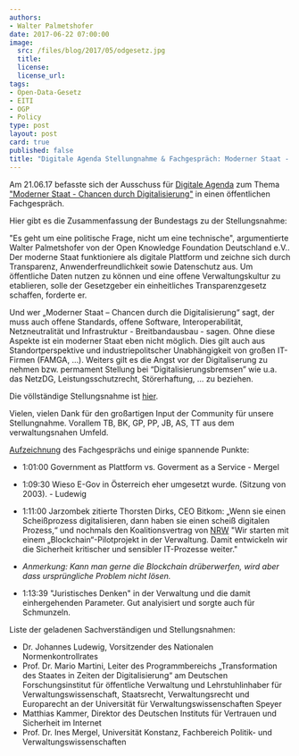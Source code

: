 ```yaml
---
authors: 
- Walter Palmetshofer
date: 2017-06-22 07:00:00
image:
  src: /files/blog/2017/05/odgesetz.jpg
  title: 
  license:
  license_url: 
tags:
- Open-Data-Gesetz
- EITI
- OGP
- Policy
type: post
layout: post
card: true
published: false
title: "Digitale Agenda Stellungnahme & Fachgespräch: Moderner Staat - Chancen durch Digitalisierung" 
---
```


Am 21.06.17 befasste sich der Ausschuss für [Digitale Agenda](https://www.bundestag.de/ada) zum Thema ["Moderner Staat - Chancen durch Digitalisierung"](https://www.bundestag.de/presse/hib/2017_06/-/511466) in einen öffentlichen Fachgespräch. 


Hier gibt es die Zusammenfassung der Bundestags zu der Stellungsnahme:

"Es geht um eine politische Frage, nicht um eine technische", argumentierte Walter Palmetshofer von der Open Knowledge Foundation Deutschland e.V.. Der moderne Staat funktioniere als digitale Plattform und zeichne sich durch Transparenz, Anwenderfreundlichkeit sowie Datenschutz aus. Um öffentliche Daten nutzen zu können und eine offene Verwaltungskultur zu etablieren, solle der Gesetzgeber ein einheitliches Transparenzgesetz schaffen, forderte er.


Und wer „Moderner Staat – Chancen durch die Digitalisierung“ sagt, der muss auch offene
Standards, offene Software, Interoperabilität, Netzneutralität und Infrastruktur -
Breitbandausbau - sagen. Ohne diese Aspekte ist ein moderner Staat eben nicht möglich.
Dies gilt auch aus Standortperspektive und industriepolitscher Unabhängigkeit von großen
IT-Firmen (FAMGA, …). Weiters gilt es die Angst vor der Digitaliserung zu nehmen bzw.
permament Stellung bei “Digitalisierungsbremsen” wie u.a. das NetzDG,
Leistungsschutzrecht, Störerhaftung, … zu beziehen.

Die völlständige Stellungsnahme ist [hier](https://www.bundestag.de/blob/511166/ec0c94005417fb52273a66e803e7659b/a-drs-18-24-139-data.pdf).


Vielen, vielen Dank für den großartigen Input der Community für unsere Stellungnahme.
Vorallem TB, BK, GP, PP, JB, AS, TT aus dem verwaltungsnahen Umfeld.

[Aufzeichnung](https://dbtg.tv/cvid/7118784) des Fachgesprächs und einige spannende Punkte:

- 1:01:00 Government as Plattform vs. Goverment as a Service - Mergel

- 1:09:30 Wieso E-Gov in Österreich eher umgesetzt wurde. (Sitzung von 2003). - Ludewig

- 1:11:00 Jarzombek zitierte Thorsten Dirks, CEO Bitkom:
„Wenn sie einen Scheißprozess digitalisieren, dann haben sie einen scheiß digitalen Prozess,“ und nochmals den Koalitionsvertrag von [NRW](
https://www.cdu-nrw.de/sites/default/files/media/docs/vertrag_nrw-koalition_2017.pdf)
"Wir starten mit einem „Blockchain“-Pilotprojekt in der Verwaltung. Damit entwickeln
wir die Sicherheit kritischer und sensibler IT-Prozesse weiter."
- <i>Anmerkung: Kann man gerne die Blockchain drüberwerfen, wird aber dass ursprüngliche Problem nicht lösen.</i>

- 1:13:39 "Juristisches Denken" in der Verwaltung und die damit einhergehenden Parameter.
Gut analyisiert und sorgte auch für Schmunzeln.

Liste der geladenen Sachverständigen und Stellungsnahmen:
- Dr. Johannes Ludewig, Vorsitzender des Nationalen Normenkontrollrates
- Prof. Dr. Mario Martini, Leiter des Programmbereichs „Transformation des Staates in Zeiten der Digitalisierung“ am Deutschen Forschungsinstitut für öffentliche Verwaltung und Lehrstuhlinhaber für Verwaltungswissenschaft, Staatsrecht, Verwaltungsrecht und Europarecht an der Universität für Verwaltungswissenschaften Speyer
- Matthias Kammer, Direktor des Deutschen Instituts für Vertrauen und Sicherheit im Internet
- Prof. Dr. Ines Mergel, Universität Konstanz, Fachbereich Politik- und Verwaltungswissenschaften

